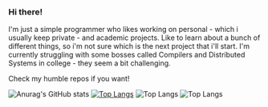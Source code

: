 ### Hi there! 

I'm just a simple programmer who likes working on personal - which i usually keep private - and academic projects.
Like to learn about a bunch of different things, so i'm not sure which is the next project that i'll start.
I'm currently struggling with some bosses called Compilers and Distributed Systems in college - they seem a bit challenging.

Check my humble repos if you want!


<!--
**srSenhor/srSenhor** is a ✨ _special_ ✨ repository because its `README.md` (this file) appears on your GitHub profile.

Here are some ideas to get you started:

- 🔭 I’m currently working on ...
- 🌱 I’m currently learning ...
- 👯 I’m looking to collaborate on ...
- 🤔 I’m looking for help with ...
- 💬 Ask me about ...
- 📫 How to reach me: ...
- 😄 Pronouns: ...
- ⚡ Fun fact: ...
-->
![Anurag's GitHub stats](https://github-readme-stats.vercel.app/api?username=srSenhor&hide=stars&theme=cobalt)
[![Top Langs](https://github-readme-stats.vercel.app/api/top-langs/?username=srSenhor&theme=cobalt)](https://github.com/anuraghazra/github-readme-stats)
![Top Langs](https://github-readme-stats.vercel.app/api/top-langs/?username=srSenhor&hide=makefile,html&theme=cobalt)
![Top Langs](https://github-readme-stats.vercel.app/api/top-langs/?username=anuraghazra&hide=javascript,html)
